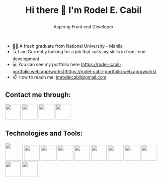 # <p align=center>Hi there 👋 I'm Rodel E. Cabil</p>
<p align=center>Aspiring Front end Developer</p>

<br>

- :man_student: A fresh graduate from National University - Manila
- :mag: I am Currently looking for a job that suits my skills in front-end development.
- :computer: You can see my portfolio here [https://rodel-cabil-portfolio.web.app/works](https://rodel-cabil-portfolio.web.app/works)
- 📫 How to reach me: [imrodelcabil@gmail.com](imrodelcabil@gmail.com)


## Contact me through:
<a><a/>
<a href="https://www.facebook.com/rodel.cabil/"><img src="https://clipart.info/images/ccovers/1509135366facebook-symbol-png-logo.png" width="50" /></a>
<a href="https://www.instagram.com/rodelcabil_/"><img src="https://www.freepnglogos.com/uploads/instagram-icon-png/instagram-icon-suzem-limited-make-known-20.png" width="50" /></a>
<a href="https://twitter.com/rodelcabil_"><img src="https://www.freeiconspng.com/uploads/cricle-twitter-emblem-png-clipart-8.png" width="50" /></a>
<a href="https://www.linkedin.com/in/rodel-cabil-1090b5226/"><img src="http://mediacause.org/wp-content/uploads/Linkedin-Logo.png" width="50" /></a>

## Technologies and Tools:
<a><a/>
<img src="https://cdn-icons-png.flaticon.com/512/1216/1216733.png" width="57" />
<img src="https://camo.githubusercontent.com/b059b3150634ebbb37fac310309b3c4a841b0ecdabcc7409c0067397f8a3931b/687474703a2f2f696f31332d686967682d6470692e61707073706f742e636f6d2f696d616765732f435353335f4c6f676f2e737667" width="50" />
<img src="https://www.freepnglogos.com/uploads/javascript-png/js-logo-png-5.png" width="50" />
<img src="https://icons-for-free.com/iconfiles/png/512/design+development+facebook+framework+mobile+react+icon-1320165723839064798.png" width="50" /> 
<img src="https://vectorified.com/images/icon-react-native-24.png" width="50" />
<img src="https://iconape.com/wp-content/files/an/351546/png/tailwind-css-logo.png" width="50" />
<img src="https://alexisvt.gallerycdn.vsassets.io/extensions/alexisvt/flutter-snippets/0.0.2/1529817162825/Microsoft.VisualStudio.Services.Icons.Default" width="50" />
<img src="https://gw.alipayobjects.com/zos/rmsportal/KDpgvguMpGfqaHPjicRK.svg" width="50" />
<img src="https://cdn.freebiesupply.com/logos/large/2x/visual-studio-code-logo-png-transparent.png" width="50" />
<img src="https://pngimg.com/uploads/github/github_PNG40.png" width="50" />
<img src="https://logonoid.com/images/android-studio-logo.png" width="50" />
